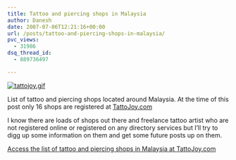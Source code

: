 ```yaml
---
title: Tattoo and piercing shops in Malaysia
author: Danesh
date: 2007-07-06T12:21:16+00:00
url: /posts/tattoo-and-piercing-shops-in-malaysia/
pvc_views:
  - 31986
dsq_thread_id:
  - 889736497

---
```

[![tattojoy.gif][1]][2]

List of tattoo and piercing shops located around Malaysia. At the time of this post only 16 shops are registered at [TattoJoy.com][3]

I know there are loads of shops out there and freelance tattoo artist who are not registered online or registered on any directory services but I&#8217;ll try to digg up some information on them and get some future posts up on them.

[Access the list of tattoo and piercing shops in Malaysia at TattoJoy.com][3]

 [1]: /wp-content/uploads/2007/07/tattojoy.gif
 [2]: /wp-content/uploads/2007/07/tattojoy.gif "tattojoy.gif"
 [3]: http://tattoojoy.com/tattoo_shops/malaysia,1.htm